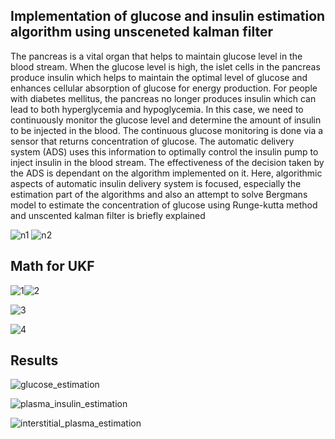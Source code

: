## Implementation of glucose and insulin estimation algorithm using unsceneted kalman filter

The pancreas is a vital organ that helps to maintain glucose level in the blood stream. When the glucose level is high, the islet cells in the pancreas produce insulin which helps to maintain the optimal level of glucose and enhances cellular absorption of glucose  for energy production.
For people with diabetes mellitus, the pancreas no longer produces insulin which can lead to both hyperglycemia and hypoglycemia. In this case, we need to continuously monitor the glucose level and determine the amount of insulin to be injected in the blood. The continuous glucose monitoring is done via a sensor that returns concentration of glucose. The automatic delivery system (ADS) uses this information to optimally control the insulin pump to inject insulin in the blood stream. The effectiveness of the decision taken by the ADS is dependant on the algorithm implemented on it. Here, algorithmic aspects of automatic insulin delivery system  is focused, especially the estimation part of the algorithms and also
 an attempt to solve Bergmans model to estimate the concentration of glucose  using Runge-kutta method and unscented kalman filter is briefly explained





![n1](https://github.com/user-attachments/assets/058433f9-0226-4264-bc7d-ce55d7eac8c2)
![n2](https://github.com/user-attachments/assets/830405d9-e1aa-4f20-87f3-1f9f13f87adf)



## Math for UKF

![1](https://github.com/user-attachments/assets/0eda2916-b85e-4fae-b0b5-61d441196691)![2](https://github.com/user-attachments/assets/5d0046cc-de12-46e7-af13-4ecebe0b7994)

![3](https://github.com/user-attachments/assets/ace053f2-b49a-48a9-a3ed-cadff0c481f7)

![4](https://github.com/user-attachments/assets/dad55a04-1aa6-4b9f-93e7-09fd4a054cb9)








## Results

![glucose_estimation](https://github.com/user-attachments/assets/2c80e9ea-1452-414f-8ffd-52200a44f796)

![plasma_insulin_estimation](https://github.com/user-attachments/assets/9e218c31-43ba-402e-abb3-14961a7a44d6)

![interstitial_plasma_estimation](https://github.com/user-attachments/assets/d8b35643-2a22-430c-b6bb-96e764711e51)






